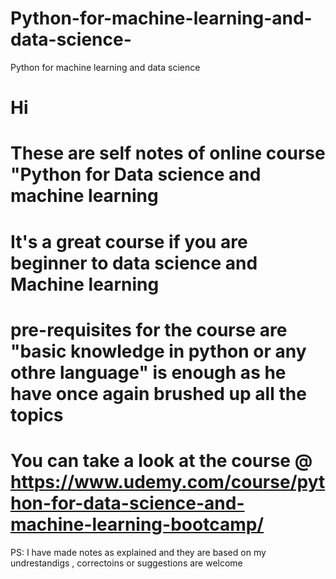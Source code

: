 # Python-for-machine-learning-and-data-science-
Python for machine learning and data science 


# Hi 
# These are self notes of online course "Python for Data science and machine learning

# It's a great course if you are beginner to data science and Machine learning 

# pre-requisites for the course are "basic knowledge in python or any othre language" is enough as he have once again brushed up all the topics 
# You can take a look at the course @ https://www.udemy.com/course/python-for-data-science-and-machine-learning-bootcamp/




PS: I have made notes as explained and they are based on my undrestandigs , correctoins or suggestions are welcome 

